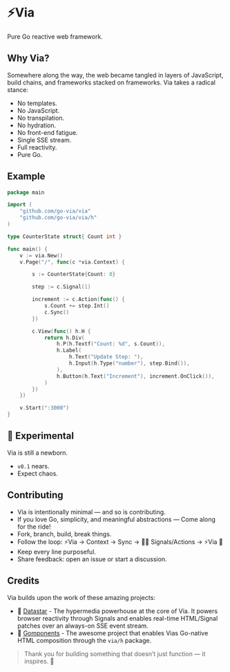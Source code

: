 # ⚡Via
Pure Go reactive web framework.


## Why Via?
Somewhere along the way, the web became tangled in layers of JavaScript, build chains, and frameworks stacked on frameworks.
Via takes a radical stance:

- No templates.
- No JavaScript.
- No transpilation.
- No hydration.
- No front-end fatigue.
- Single SSE stream.
- Full reactivity.
- Pure Go.


## Example
```go
package main

import (
	"github.com/go-via/via"
	"github.com/go-via/via/h"
)

type CounterState struct{ Count int }

func main() {
	v := via.New()
	v.Page("/", func(c *via.Context) {

		s := CounterState{Count: 0}

		step := c.Signal(1)

		increment := c.Action(func() {
			s.Count += step.Int()
			c.Sync()
		})

		c.View(func() h.H {
			return h.Div(
				h.P(h.Textf("Count: %d", s.Count)),
				h.Label(
					h.Text("Update Step: "),
					h.Input(h.Type("number"), step.Bind()),
				),
				h.Button(h.Text("Increment"), increment.OnClick()),
			)
		})
	})

	v.Start(":3000")
}
```


## 🚧 Experimental
Via is still a newborn.
- `v0.1` nears. 
- Expect chaos.

## Contributing
- Via is intentionally minimal — and so is contributing.
- If you love Go, simplicity, and meaningful abstractions — Come along for the ride!
- Fork, branch, build, break things.
- Follow the loop: ⚡Via → Context → Sync → 🧑‍💻 Signals/Actions → ⚡Via 🔁
- Keep every line purposeful.
- Share feedback: open an issue or start a discussion.


## Credits

Via builds upon the work of these amazing projects:

- 🚀 [Datastar](https://data-star.dev) - The hypermedia powerhouse at the core of Via. It powers browser reactivity through Signals and enables real-time HTML/Signal patches over an always-on SSE event stream.
- 🧩 [Gomponents](https://maragu.dev/gomponents) - The awesome project that enables Vias Go-native HTML composition through the `via/h` package.

> Thank you for building something that doesn’t just function — it inspires. 🫶

